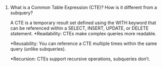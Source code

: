 1. What is a Common Table Expression (CTE)? How is it different from a subquery?
   
   A CTE is a temporary result set defined using the WITH keyword that can be referenced within a SELECT, INSERT, UPDATE, or DELETE statement.
   *Readability: CTEs make complex queries more readable.

   *Reusability: You can reference a CTE multiple times within the same query (unlike subqueries).

   *Recursion: CTEs support recursive operations, subqueries don’t.

